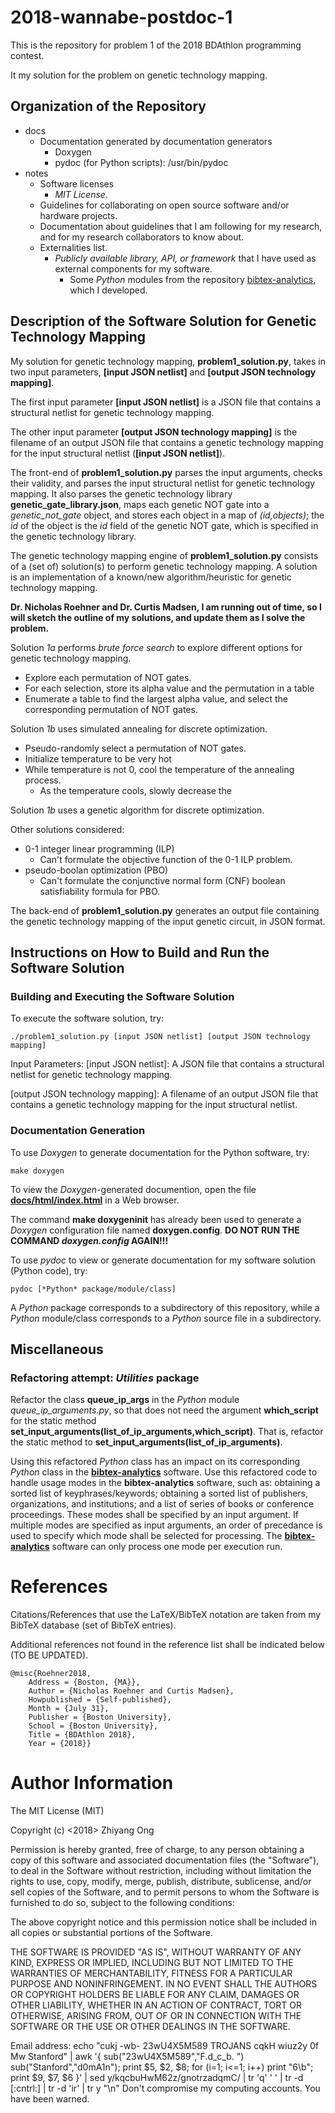 # 2018-wannabe-postdoc-1

This is the repository for problem 1 of the 2018 BDAthlon programming contest.

It my solution for the problem on genetic technology mapping.


## Organization of the Repository

+ docs
	- Documentation generated by documentation generators
		* Doxygen
		* pydoc (for Python scripts): /usr/bin/pydoc
+ notes
	- Software licenses
		* *MIT License*.
	- Guidelines for collaborating on open source software and/or hardware
      projects.
    * Documentation about guidelines that I am following for my research,
  		  and for my research collaborators to know about.
  - Externalities list.
    * *Publicly available library, API, or framework* that I have used as
        external components for my software.
		* Some *Python* modules from the repository [bibtex-analytics](https://github.com/eda-ricercatore/bibtex-analytics),
			which I developed.


##  Description of the Software Solution for Genetic Technology Mapping

My solution for genetic technology mapping, **problem1_solution.py**, takes in
	two input parameters, **[input JSON netlist]** and
	**[output JSON technology mapping]**.

The first input parameter **[input JSON netlist]** is a JSON file that contains
	a structural netlist for genetic technology mapping.

The other input parameter **[output JSON technology mapping]** is the filename
	of an output JSON file that contains a genetic technology mapping for the
	input structural netlist (**[input JSON netlist]**).

The front-end of **problem1_solution.py** parses the input arguments, checks
	their validity, and parses the input structural netlist for genetic
	technology mapping.
	It also parses the genetic technology library **genetic_gate_library.json**,
		maps each genetic NOT gate into a *genetic_not_gate* object, and stores
		each object in a map of *(id,objects)*;
		the *id* of the object is the *id* field of the genetic NOT gate, which is
			specified in the genetic technology library.

The genetic technology mapping engine of **problem1_solution.py** consists of a
	(set of) solution(s) to perform genetic technology mapping.
	A solution is an implementation of a known/new algorithm/heuristic for
		genetic technology mapping.

**Dr. Nicholas Roehner and Dr. Curtis Madsen, I am running out of time, so I
	will sketch the outline of my solutions, and update them as I solve the problem.**

Solution *1a* performs *brute force search* to explore different options for
	genetic technology mapping.
+	Explore each permutation of NOT gates.
+	For each selection, store its alpha value and the permutation in a table
+ Enumerate a table to find the largest alpha value, and select the
		corresponding permutation of NOT gates.


Solution *1b* uses simulated annealing for discrete optimization.
+ Pseudo-randomly select a permutation of NOT gates.
+ Initialize temperature to be very hot
+ While temperature is not 0, cool the temperature of the annealing process.
	- As the temperature cools, slowly decrease the

Solution *1b* uses a genetic algorithm for discrete optimization.


Other solutions considered:
+ 0-1 integer linear programming (ILP)
	* Can't formulate the objective function of the 0-1 ILP problem.
+ pseudo-boolan optimization (PBO)
	* Can't formulate the conjunctive normal form (CNF) boolean satisfiability
		formula for PBO.

The back-end of **problem1_solution.py** generates an output file containing
	the genetic technology mapping of the input genetic circuit, in JSON format.








##  Instructions on How to Build and Run the Software Solution

###	Building and Executing the Software Solution

To execute the software solution, try:

	./problem1_solution.py [input JSON netlist] [output JSON technology mapping]

Input Parameters:
[input JSON netlist]:							A JSON file that contains a structural
																		netlist for genetic technology mapping.

[output JSON technology mapping]:	A filename of an output JSON file that
																		contains a genetic technology mapping for
																		the input structural netlist.


###	Documentation Generation

To use *Doxygen* to generate documentation for the Python software, try:

	make doxygen

To view the *Doxygen*-generated documention, open the file [**docs/html/index.html**](https://github.com/BDAthlon/2018-wannabe-postdoc-1/blob/master/docs/html/index.html) in a Web browser.

The command **make doxygeninit** has already been used to generate a *Doxygen*
	configuration file named **doxygen.config**.
	**DO NOT RUN THE COMMAND *doxygen.config* AGAIN!!!**

To use *pydoc* to view or generate documentation for my software solution
	(Python code), try:

	pydoc [*Python* package/module/class]

A *Python* package corresponds to a subdirectory of this repository, while a
	*Python* module/class corresponds to a *Python* source file in a subdirectory.




##	Miscellaneous

###	Refactoring attempt: *Utilities* package

Refactor the class **queue_ip_args** in the *Python* module
	*queue_ip_arguments.py*, so that does not need the argument **which_script**
	for the static method **set_input_arguments(list_of_ip_arguments,which_script)**.
	That is, refactor the static method to **set_input_arguments(list_of_ip_arguments)**.

Using this refactored *Python* class has an impact on its corresponding
	*Python* class in the **[bibtex-analytics](https://github.com/eda-ricercatore/bibtex-analytics)**
	software.
	Use this refactored code to handle usage modes in the **bibtex-analytics**
		software, such as: obtaining a sorted list of keyphrases/keywords; obtaining
		a sorted list of publishers, organizations, and institutions; and a list of
		series of books or conference proceedings.
	These modes shall be specified by an input argument.
	If multiple modes are specified as input arguments, an order of precedance
		is used to specify which mode shall be selected for processing.
	The **[bibtex-analytics](https://github.com/eda-ricercatore/bibtex-analytics)**
		software can only process one mode per execution run.


#	References

Citations/References that use the LaTeX/BibTeX notation are taken from my
	BibTeX database (set of BibTeX entries).

Additional references not found in the reference list shall be indicated below
	(TO BE UPDATED).


	@misc{Roehner2018,
		Address = {Boston, {MA}},
		Author = {Nicholas Roehner and Curtis Madsen},
		Howpublished = {Self-published},
		Month = {July 31},
		Publisher = {Boston University},
		School = {Boston University},
		Title = {BDAthlon 2018},
		Year = {2018}}



#	Author Information

The MIT License (MIT)

Copyright (c) <2018> Zhiyang Ong

Permission is hereby granted, free of charge, to any person obtaining a copy of this software and associated documentation files (the "Software"), to deal in the Software without restriction, including without limitation the rights to use, copy, modify, merge, publish, distribute, sublicense, and/or sell copies of the Software, and to permit persons to whom the Software is furnished to do so, subject to the following conditions:

The above copyright notice and this permission notice shall be included in all copies or substantial portions of the Software.

THE SOFTWARE IS PROVIDED "AS IS", WITHOUT WARRANTY OF ANY KIND, EXPRESS OR IMPLIED, INCLUDING BUT NOT LIMITED TO THE WARRANTIES OF MERCHANTABILITY, FITNESS FOR A PARTICULAR PURPOSE AND NONINFRINGEMENT. IN NO EVENT SHALL THE AUTHORS OR COPYRIGHT HOLDERS BE LIABLE FOR ANY CLAIM, DAMAGES OR OTHER LIABILITY, WHETHER IN AN ACTION OF CONTRACT, TORT OR OTHERWISE, ARISING FROM, OUT OF OR IN CONNECTION WITH THE SOFTWARE OR THE USE OR OTHER DEALINGS IN THE SOFTWARE.

Email address: echo "cukj -wb- 23wU4X5M589 TROJANS cqkH wiuz2y 0f Mw Stanford" | awk '{ sub("23wU4X5M589","F.d_c_b. ") sub("Stanford","d0mA1n"); print $5, $2, $8; for (i=1; i<=1; i++) print "6\b"; print $9, $7, $6 }' | sed y/kqcbuHwM62z/gnotrzadqmC/ | tr 'q' ' ' | tr -d [:cntrl:] | tr -d 'ir' | tr y "\n"		Don't compromise my computing accounts. You have been warned.
